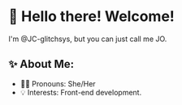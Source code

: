 # 👋 Hello there! Welcome!



I'm @JC-glitchsys, but you can just call me JO.  

## ✨ About Me:
- 💁‍♀️ Pronouns: She/Her  
- 💡 Interests: Front-end development.
